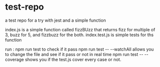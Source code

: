 # test-repo
a test repo for a try with jest and a simple function

index.js is a simple function called fizzBUzz that returns fizz for multiple of 3, buzz for 5, and fizzbuzz for the both.
index.test.js is simple tests for ths function

run : npm run test to check if it pass
npm run test -- --watchAll allows you to change the file and see if it pass or not in real time
npm run test -- --coverage shows you if the test.js cover every case or not.
